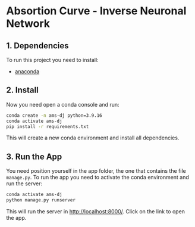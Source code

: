 # Absortion Curve - Inverse Neuronal Network 


## 1. Dependencies

To run this project you need to install:
- [anaconda](https://www.anaconda.com/download/)

## 2. Install
Now you need open a conda console and run:
```bash
conda create -n ams-dj python=3.9.16
conda activate ams-dj
pip install -r requirements.txt
```
This will create a new conda environment and install all dependencies.

## 3. Run the App

You need position yourself in the app folder, the one that contains the file `manage.py`. To run the app you need to activate the conda environment and run the server:
```bash
conda activate ams-dj
python manage.py runserver
```
This will run the server in [http://localhost:8000/](http://localhost:8000/). Click on the link to open the app.
